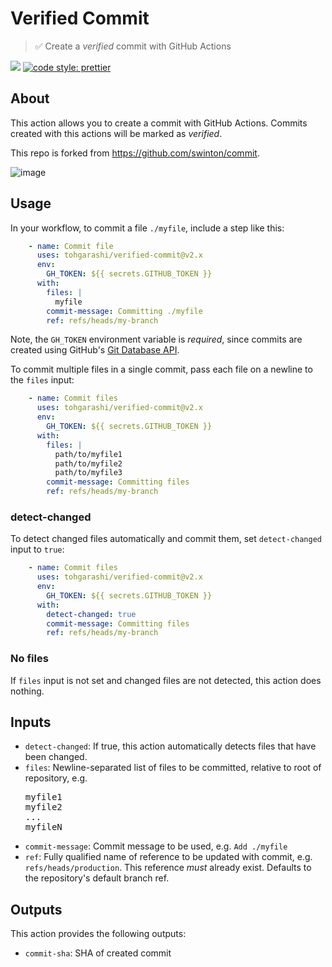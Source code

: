 # Verified Commit
> :white_check_mark: Create a _verified_ commit with GitHub Actions

 ![](https://github.com/tohgarashi/verified-commit/workflows/tests/badge.svg) [![code style: prettier](https://img.shields.io/badge/code_style-prettier-ff69b4.svg?style=flat-square)](https://github.com/prettier/prettier)

## About
This action allows you to create a commit with GitHub Actions. Commits created with this actions will be marked as _verified_.

This repo is forked from https://github.com/swinton/commit.

![image](https://user-images.githubusercontent.com/27806/102705224-ab118f80-424a-11eb-94c5-ab7396ccba13.png)

## Usage
In your workflow, to commit a file `./myfile`, include a step like this:

```yaml
    - name: Commit file
      uses: tohgarashi/verified-commit@v2.x
      env:
        GH_TOKEN: ${{ secrets.GITHUB_TOKEN }}
      with:
        files: |
          myfile
        commit-message: Committing ./myfile
        ref: refs/heads/my-branch
```

Note, the `GH_TOKEN` environment variable is _required_, since commits are created using GitHub's [Git Database API](https://docs.github.com/rest/reference/git).

To commit multiple files in a single commit, pass each file on a newline to the `files` input:

```yaml
    - name: Commit files
      uses: tohgarashi/verified-commit@v2.x
      env:
        GH_TOKEN: ${{ secrets.GITHUB_TOKEN }}
      with:
        files: |
          path/to/myfile1
          path/to/myfile2
          path/to/myfile3
        commit-message: Committing files
        ref: refs/heads/my-branch
```

### detect-changed

To detect changed files automatically and commit them, set `detect-changed` input to `true`:

```yaml
    - name: Commit files
      uses: tohgarashi/verified-commit@v2.x
      env:
        GH_TOKEN: ${{ secrets.GITHUB_TOKEN }}
      with:
        detect-changed: true
        commit-message: Committing files
        ref: refs/heads/my-branch
```

### No files

If `files` input is not set and changed files are not detected, this action does nothing.

## Inputs

- `detect-changed`: If true, this action automatically detects files that have been changed.
- `files`: Newline-separated list of files to be committed, relative to root of repository, e.g. <pre>myfile1<br>myfile2<br>...<br>myfileN</pre>
- `commit-message`: Commit message to be used, e.g. `Add ./myfile`
- `ref`: Fully qualified name of reference to be updated with commit, e.g. `refs/heads/production`. This reference _must_ already exist. Defaults to the repository's default branch ref.

## Outputs
This action provides the following outputs:

- `commit-sha`: SHA of created commit
